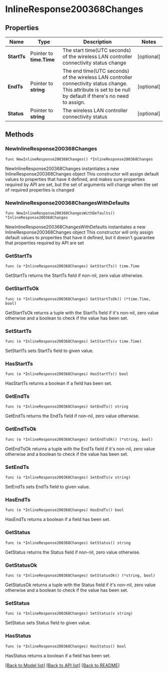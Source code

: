 # InlineResponse200368Changes

## Properties

Name | Type | Description | Notes
------------ | ------------- | ------------- | -------------
**StartTs** | Pointer to **time.Time** | The start time(UTC seconds) of the wireless LAN controller connectivity status change | [optional] 
**EndTs** | Pointer to **string** | The end time(UTC seconds) of the wireless LAN controller connectivity status change. This attribute is set to be null by default if there&#39;s no need to assign. | [optional] 
**Status** | Pointer to **string** | The wireless LAN controller connectivity status | [optional] 

## Methods

### NewInlineResponse200368Changes

`func NewInlineResponse200368Changes() *InlineResponse200368Changes`

NewInlineResponse200368Changes instantiates a new InlineResponse200368Changes object
This constructor will assign default values to properties that have it defined,
and makes sure properties required by API are set, but the set of arguments
will change when the set of required properties is changed

### NewInlineResponse200368ChangesWithDefaults

`func NewInlineResponse200368ChangesWithDefaults() *InlineResponse200368Changes`

NewInlineResponse200368ChangesWithDefaults instantiates a new InlineResponse200368Changes object
This constructor will only assign default values to properties that have it defined,
but it doesn't guarantee that properties required by API are set

### GetStartTs

`func (o *InlineResponse200368Changes) GetStartTs() time.Time`

GetStartTs returns the StartTs field if non-nil, zero value otherwise.

### GetStartTsOk

`func (o *InlineResponse200368Changes) GetStartTsOk() (*time.Time, bool)`

GetStartTsOk returns a tuple with the StartTs field if it's non-nil, zero value otherwise
and a boolean to check if the value has been set.

### SetStartTs

`func (o *InlineResponse200368Changes) SetStartTs(v time.Time)`

SetStartTs sets StartTs field to given value.

### HasStartTs

`func (o *InlineResponse200368Changes) HasStartTs() bool`

HasStartTs returns a boolean if a field has been set.

### GetEndTs

`func (o *InlineResponse200368Changes) GetEndTs() string`

GetEndTs returns the EndTs field if non-nil, zero value otherwise.

### GetEndTsOk

`func (o *InlineResponse200368Changes) GetEndTsOk() (*string, bool)`

GetEndTsOk returns a tuple with the EndTs field if it's non-nil, zero value otherwise
and a boolean to check if the value has been set.

### SetEndTs

`func (o *InlineResponse200368Changes) SetEndTs(v string)`

SetEndTs sets EndTs field to given value.

### HasEndTs

`func (o *InlineResponse200368Changes) HasEndTs() bool`

HasEndTs returns a boolean if a field has been set.

### GetStatus

`func (o *InlineResponse200368Changes) GetStatus() string`

GetStatus returns the Status field if non-nil, zero value otherwise.

### GetStatusOk

`func (o *InlineResponse200368Changes) GetStatusOk() (*string, bool)`

GetStatusOk returns a tuple with the Status field if it's non-nil, zero value otherwise
and a boolean to check if the value has been set.

### SetStatus

`func (o *InlineResponse200368Changes) SetStatus(v string)`

SetStatus sets Status field to given value.

### HasStatus

`func (o *InlineResponse200368Changes) HasStatus() bool`

HasStatus returns a boolean if a field has been set.


[[Back to Model list]](../README.md#documentation-for-models) [[Back to API list]](../README.md#documentation-for-api-endpoints) [[Back to README]](../README.md)


